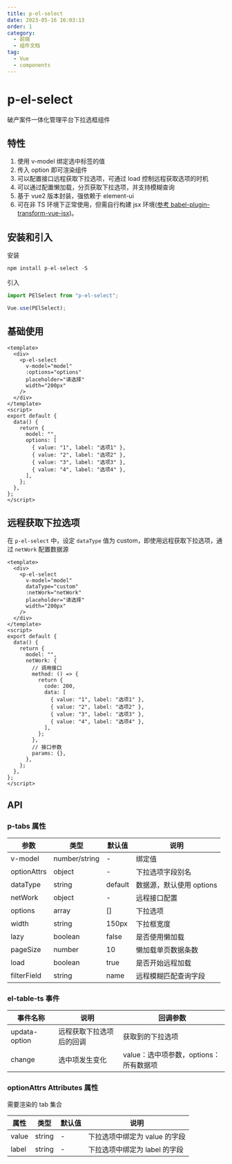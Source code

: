 ```yaml
---
title: p-el-select
date: 2023-05-16 16:03:13
order: 1
category:
  - 前端
  - 组件文档
tag:
  - Vue
  - components
---
```


# p-el-select

破产案件一体化管理平台下拉选框组件

## 特性

1. 使用 v-model 绑定选中标签的值
2. 传入 option 即可渲染组件
3. 可以配置接口远程获取下拉选项，可通过 load 控制远程获取选项的时机
4. 可以通过配置懒加载，分页获取下拉选项，并支持模糊查询
5. 基于 vue2 版本封装，强依赖于 element-ui
6. 可在非 TS 环境下正常使用，但需自行构建 jsx 环境([参考 babel-plugin-transform-vue-jsx](https://github.com/vuejs/babel-plugin-transform-vue-jsx))。

## 安装和引入

安装

```js
npm install p-el-select -S
```

引入

```js
import PElSelect from "p-el-select";

Vue.use(PElSelect);
```

## 基础使用

```vue
<template>
  <div>
    <p-el-select
      v-model="model"
      :options="options"
      placeholder="请选择"
      width="200px"
    />
  </div>
</template>
<script>
export default {
  data() {
    return {
      model: "",
      options: [
        { value: "1", label: "选项1" },
        { value: "2", label: "选项2" },
        { value: "3", label: "选项3" },
        { value: "4", label: "选项4" },
      ],
    };
  },
};
</script>
```

## 远程获取下拉选项

在 `p-el-select` 中，设定 `dataType` 值为 custom，即使用远程获取下拉选项，通过 `netWork` 配置数据源

```vue
<template>
  <div>
    <p-el-select
      v-model="model"
      dataType="custom"
      :netWork="netWork"
      placeholder="请选择"
      width="200px"
    />
  </div>
</template>
<script>
export default {
  data() {
    return {
      model: "",
      netWork: {
        // 调用接口
        method: () => {
          return {
            code: 200,
            data: [
              { value: "1", label: "选项1" },
              { value: "2", label: "选项2" },
              { value: "3", label: "选项3" },
              { value: "4", label: "选项4" },
            ],
          };
        },
        // 接口参数
        params: {},
      },
    };
  },
};
</script>
```

## API

### p-tabs 属性

| 参数        | 类型          | 默认值  | 说明                     |
| ----------- | ------------- | ------- | ------------------------ |
| v-model     | number/string | -       | 绑定值                   |
| optionAttrs | object        | -       | 下拉选项字段别名         |
| dataType    | string        | default | 数据源，默认使用 options |
| netWork     | object        | -       | 远程接口配置             |
| options     | array         | []      | 下拉选项                 |
| width       | string        | 150px   | 下拉框宽度               |
| lazy        | boolean       | false   | 是否使用懒加载           |
| pageSize    | number        | 10      | 懒加载单页数据条数       |
| load        | boolean       | true    | 是否开始远程加载         |
| filterField | string        | name    | 远程模糊匹配查询字段     |

### el-table-ts 事件

| 事件名称      | 说明                     | 回调参数                               |
| ------------- | ------------------------ | -------------------------------------- |
| updata-option | 远程获取下拉选项后的回调 | 获取到的下拉选项                       |
| change        | 选中项发生变化           | value：选中项参数，options：所有数据项 |

### optionAttrs Attributes 属性

需要渲染的 tab 集合

| 属性  | 类型   | 默认值 | 说明                          |
| ----- | ------ | ------ | ----------------------------- |
| value | string | -      | 下拉选项中绑定为 value 的字段 |
| label | string | -      | 下拉选项中绑定为 label 的字段 |
